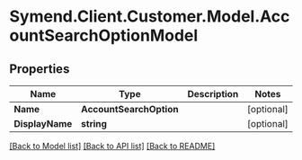 # Symend.Client.Customer.Model.AccountSearchOptionModel

## Properties

Name | Type | Description | Notes
------------ | ------------- | ------------- | -------------
**Name** | **AccountSearchOption** |  | [optional] 
**DisplayName** | **string** |  | [optional] 

[[Back to Model list]](../README.md#documentation-for-models) [[Back to API list]](../README.md#documentation-for-api-endpoints) [[Back to README]](../README.md)

